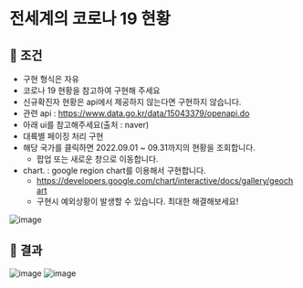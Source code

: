 # 전세계의 코로나 19 현황

## 🔎 조건
- 구현 형식은 자유
- 코로나 19 현황을 참고하여 구현해 주세요
- 신규확진자 현황은 api에서 제공하지 않는다면 구현하지 않습니다.
- 관련 api : https://www.data.go.kr/data/15043379/openapi.do
- 아래 ui를 참고해주세요(출처 : naver)
- 대륙별 페이징 처리 구현
- 해당 국가를 클릭하면 2022.09.01 ~ 09.31까지의 현황을 조회합니다.
    - 팝업 또는 새로운 창으로 이동합니다.
- chart. : google region chart를 이용해서 구현합니다.
    - https://developers.google.com/chart/interactive/docs/gallery/geochart
    - 구현시 예외상황이 발생할 수 있습니다. 최대한 해결해보세요!
    
![image](https://user-images.githubusercontent.com/68840566/194850209-0102958c-43c8-472b-8358-6cd1b355f5e0.png)


## 📜 결과
![image](https://user-images.githubusercontent.com/68840566/194850251-71643ba0-620f-43a7-8ef3-d214402892df.png)
![image](https://user-images.githubusercontent.com/68840566/194850267-45c7dd82-148a-4778-b636-0139f66732ec.png)

